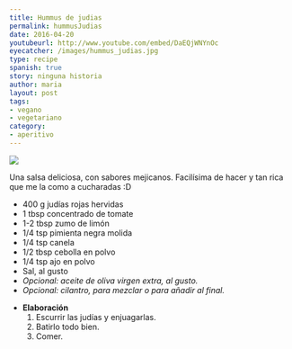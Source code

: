 ```yaml
---
title: Hummus de judias
permalink: hummusJudias
date: 2016-04-20
youtubeurl: http://www.youtube.com/embed/DaEQjWNYnOc
eyecatcher: /images/hummus_judias.jpg
type: recipe
spanish: true
story: ninguna historia
author: maria
layout: post
tags:
- vegano
- vegetariano
category: 
- aperitivo
---
```


<img src="https://farm1.staticflickr.com/311/30888708563_74b3abe168_o_d.jpg" />

Una salsa deliciosa, con sabores mejicanos. Facilísima de hacer y tan rica que me la como a cucharadas :D


<ul>
  <li>400 g judías rojas hervidas</li>
  <li>1 tbsp concentrado de tomate</li>
  <li>1-2 tbsp zumo de limón</li>
  <li>1/4 tsp pimienta negra molida</li>
  <li>1/4 tsp canela</li>
  <li>1/2 tbsp cebolla en polvo</li>
  <li>1/4 tsp ajo en polvo</li>
  <li>Sal, al gusto</li>
  <li><i>Opcional: aceite de oliva virgen extra, al gusto.</i></li>
  <li><i>Opcional: cilantro, para mezclar o para añadir al final.</i></li>
</ul>

* **Elaboración**
  1. Escurrir las judías y enjuagarlas.
  2. Batirlo todo bien. 
  3. Comer.
